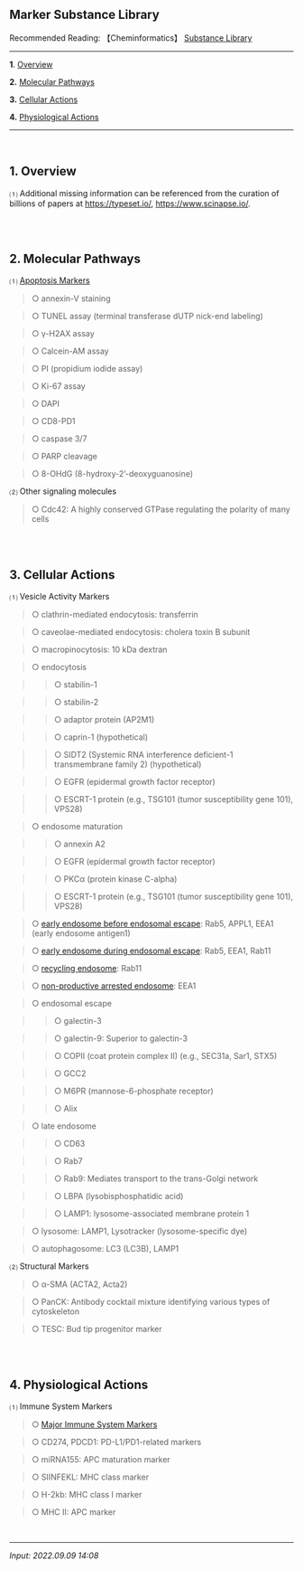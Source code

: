 ## **Marker Substance Library**

Recommended Reading: 【Cheminformatics】 [Substance Library](https://jb243.github.io/pages/391)

---

**1**. [Overview](#1-overview)

**2.** [Molecular Pathways](#2-molecular-pathways)

**3.** [Cellular Actions](#3-cellular-actions)

**4.** [Physiological Actions](#4-physiological-actions)

---

<br>

## **1. Overview**

⑴ Additional missing information can be referenced from the curation of billions of papers at <https://typeset.io/>, <https://www.scinapse.io/>.

<br>

<br>

## **2. Molecular Pathways**

⑴ [Apoptosis Markers](https://jb243.github.io/pages/1426#:-,,-annexinVstaining)

> ○ annexin-V staining

> ○ TUNEL assay (terminal transferase dUTP nick-end labeling)

> ○ γ-H2AX assay

> ○ Calcein-AM assay

> ○ PI (propidium iodide assay)

> ○ Ki-67 assay

> ○ DAPI

> ○ CD8-PD1

> ○ caspase 3/7

> ○ PARP cleavage

> ○ 8-OHdG (8-hydroxy-2’-deoxyguanosine)

⑵ Other signaling molecules

> ○ Cdc42: A highly conserved GTPase regulating the polarity of many cells

<br>

<br>

## **3. Cellular Actions**

⑴ Vesicle Activity Markers

> ○ clathrin-mediated endocytosis: transferrin

> ○ caveolae-mediated endocytosis: cholera toxin B subunit

> ○ macropinocytosis: 10 kDa dextran

> ○ endocytosis

>> ○ stabilin-1

>> ○ stabilin-2

>> ○ adaptor protein (AP2M1)

>> ○ caprin-1 (hypothetical)

>> ○ SIDT2 (Systemic RNA interference deficient-1 transmembrane family 2) (hypothetical)

>> ○ EGFR (epidermal growth factor receptor)

>> ○ ESCRT-1 protein (e.g., TSG101 (tumor susceptibility gene 101), VPS28)

> ○ endosome maturation

>> ○ annexin A2

>> ○ EGFR (epidermal growth factor receptor)

>> ○ PKCα (protein kinase C-alpha)

>> ○ ESCRT-1 protein (e.g., TSG101 (tumor susceptibility gene 101), VPS28)

> ○ [early endosome before endosomal escape](https://rupress.org/jcb/article/221/2/e202110137/212896/Endosomal-escape-of-delivered-mRNA-from-endosomal): Rab5, APPL1, EEA1 (early
endosome antigen1)

> ○ [early endosome during endosomal escape](https://rupress.org/jcb/article/221/2/e202110137/212896/Endosomal-escape-of-delivered-mRNA-from-endosomal): Rab5, EEA1, Rab11

> ○ [recycling endosome](https://rupress.org/jcb/article/221/2/e202110137/212896/Endosomal-escape-of-delivered-mRNA-from-endosomal): Rab11

> ○ [non-productive arrested endosome](https://rupress.org/jcb/article/221/2/e202110137/212896/Endosomal-escape-of-delivered-mRNA-from-endosomal): EEA1

> ○ endosomal escape

>> ○ galectin-3

>> ○ galectin-9: Superior to galectin-3

>> ○ COPII (coat protein complex II) (e.g., SEC31a, Sar1, STX5)

>> ○ GCC2

>> ○ M6PR (mannose-6-phosphate receptor)

>> ○ Alix

> ○ late endosome

>> ○ CD63

>> ○ Rab7

>> ○ Rab9: Mediates transport to the trans-Golgi network

>> ○ LBPA (lysobisphosphatidic acid)

>> ○ LAMP1: lysosome-associated membrane protein 1

> ○ lysosome: LAMP1, Lysotracker (lysosome-specific dye)

> ○ autophagosome: LC3 (LC3B), LAMP1

⑵ Structural Markers

> ○ α-SMA (ACTA2, Acta2)

> ○ PanCK: Antibody cocktail mixture identifying various types of cytoskeleton

> ○ TESC: Bud tip progenitor marker

<br>

<br>

## **4. Physiological Actions**

⑴ Immune System Markers

> ○ [Major Immune System Markers](https://jb243.github.io/pages/86)

> ○ CD274, PDCD1: PD-L1/PD1-related markers

> ○ miRNA155: APC maturation marker

> ○ SIINFEKL: MHC class marker

> ○ H-2kb: MHC class I marker

> ○ MHC II: APC marker

<br>

---

_Input: 2022.09.09 14:08_
